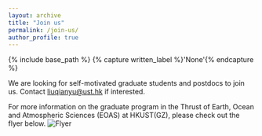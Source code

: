 ```yaml
---
layout: archive
title: "Join us"
permalink: /join-us/
author_profile: true
---
```



{% include base_path %}
{% capture written_label %}'None'{% endcapture %}

We are looking for self-motivated graduate students and postdocs to join us. Contact <liuqianyu@ust.hk> if interested.

For more information on the graduate program in the Thrust of Earth, Ocean and Atmospheric Sciences (EOAS) at HKUST(GZ), please check out the flyer below.
![Flyer](https://yuliuqian.github.io/images/HKUST_GZ_EOAS_PhDMphil_flyer.jpg)